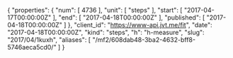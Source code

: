 {
  "properties": {
    "num": [
      4736
    ],
    "unit": [
      "steps"
    ],
    "start": [
      "2017-04-17T00:00:00Z"
    ],
    "end": [
      "2017-04-18T00:00:00Z"
    ],
    "published": [
      "2017-04-18T00:00:00Z"
    ]
  },
  "client_id": "https://www-api.jvt.me/fit",
  "date": "2017-04-18T00:00:00Z",
  "kind": "steps",
  "h": "h-measure",
  "slug": "2017/04/1kuxh",
  "aliases": [
    "/mf2/608dab48-3ba2-4632-bff8-5746aeca5cd0/"
  ]
}

